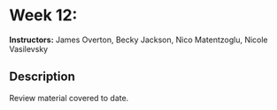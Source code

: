 # Week 12:

**Instructors:** James Overton, Becky Jackson, Nico Matentzoglu, Nicole Vasilevsky

## Description
Review material covered to date.
